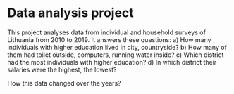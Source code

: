 # Data analysis project

This project analyses data from individual and household surveys of Lithuania from 2010 to 2019.
It answers these questions: 
a) How many individuals with higher education lived in city, countryside?
b) How many of them had toilet outside, computers, running water inside?
c) Which district had the most individuals with higher education? 
d) In which district their salaries were the highest, the lowest? 

How this data changed over the years?
